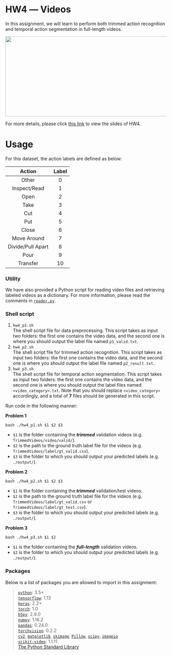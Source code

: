 




# HW4 ― Videos
In this assignment, we will learn to perform both trimmed action recognition and temporal action segmentation in full-length videos.

<p align="center">
  <img width="750" height="250" src="https://lh3.googleusercontent.com/j48uA36UbZp3KR41opZUzntxhlJWoX_R5joeNsTGMN2_cSXI0UFNKuKVu8em_txzOIVbnU8p_oOb">
</p>

For more details, please click [this link](https://docs.google.com/presentation/d/1goz0OCo31GH2YS4l8qODr_ITL7YD-aeFdfqJ-XJt6nU/edit?usp=sharing) to view the slides of HW4.

# Usage


For this dataset, the action labels are defined as below:

|       Action      | Label |
|:-----------------:|:-----:|
| Other             | 0     |
| Inspect/Read      | 1     |
| Open              | 2     |
| Take              | 3     |
| Cut               | 4     |
| Put               | 5     |
| Close             | 6     |
| Move Around       | 7     |
| Divide/Pull Apart | 8     |
| Pour              | 9     |
| Transfer          | 10    |

### Utility
We have also provided a Python script for reading video files and retrieving labeled videos as a dictionary. For more information, please read the comments in [`reader.py`](reader.py).


### Shell script

 1.   `hw4_p1.sh`  
The shell script file for data preprocessing. This script takes as input two folders: the first one contains the video data, and the second one is where you should output the label file named `p1_valid.txt`.
 2.   `hw4_p2.sh`  
The shell script file for trimmed action recognition. This script takes as input two folders: the first one contains the video data, and the second one is where you should output the label file named `p2_result.txt`.
 3.   `hw4_p3.sh`  
The shell script file for temporal action segmentation. This script takes as input two folders: the first one contains the video data, and the second one is where you should output the label files named `<video_category>.txt`. Note that you should replace `<video_category>` accordingly, and a total of **7** files should be generated in this script.

Run code in the following manner:

**Problem 1**

    bash ./hw4_p1.sh $1 $2 $3
-   `$1` is the folder containing the ***trimmed*** validation videos (e.g. `TrimmedVideos/video/valid/`).
-   `$2` is the path to the ground truth label file for the videos (e.g. `TrimmedVideos/label/gt_valid.csv`).
-   `$3` is the folder to which you should output your predicted labels (e.g. `./output/`).

**Problem 2**

    bash ./hw4_p2.sh $1 $2 $3
-   `$1` is the folder containing the ***trimmed*** validation/test videos.
-   `$2` is the path to the ground truth label file for the videos (e.g. `TrimmedVideos/label/gt_valid.csv` or `TrimmedVideos/label/gt_test.csv`).
-   `$3` is the folder to which you should output your predicted labels (e.g. `./output/`).

**Problem 3**

    bash ./hw4_p3.sh $1 $2
-   `$1` is the folder containing the ***full-length*** validation videos.
-   `$2` is the folder to which you should output your predicted labels (e.g. `./output/`).


### Packages
Below is a list of packages you are allowed to import in this assignment:

> [`python`](https://www.python.org/): 3.5+  
> [`tensorflow`](https://www.tensorflow.org/): 1.13  
> [`keras`](https://keras.io/): 2.2+  
> [`torch`](https://pytorch.org/): 1.0  
> [`h5py`](https://www.h5py.org/): 2.9.0  
> [`numpy`](http://www.numpy.org/): 1.16.2  
> [`pandas`](https://pandas.pydata.org/): 0.24.0  
> [`torchvision`](https://pypi.org/project/torchvision/): 0.2.2  
> [`cv2`](https://pypi.org/project/opencv-python/), [`matplotlib`](https://matplotlib.org/), [`skimage`](https://scikit-image.org/), [`Pillow`](https://pillow.readthedocs.io/en/stable/), [`scipy`](https://www.scipy.org/), [`imageio`](https://pypi.org/project/imageio/)    
> [`scikit-video`](http://www.scikit-video.org/stable/): 1.1.11  
> [The Python Standard Library](https://docs.python.org/3/library/)


